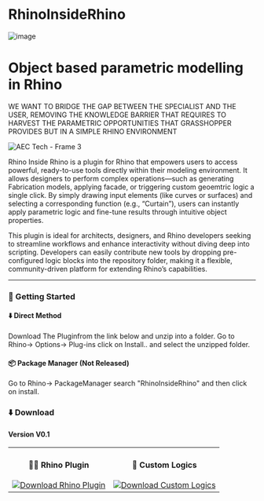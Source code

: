 # RhinoInsideRhino

![image](https://github.com/user-attachments/assets/4757fac5-4339-40fb-b4ed-9e5f45995ecb)




# Object based parametric modelling in Rhino

WE WANT TO BRIDGE THE GAP BETWEEN THE SPECIALIST AND THE USER, REMOVING THE KNOWLEDGE BARRIER THAT REQUIRES TO HARVEST THE PARAMETRIC OPPORTUNITIES THAT GRASSHOPPER PROVIDES BUT IN A SIMPLE RHINO ENVIRONMENT

![AEC Tech - Frame 3](https://github.com/user-attachments/assets/3b6a7337-9cc8-436e-a5bd-730e4c810f8c)



Rhino Inside Rhino is a plugin for Rhino that empowers users to access powerful, ready-to-use tools directly within their modeling environment. It allows designers to perform complex operations—such as generating Fabrication models, applying facade, or triggering custom geoemtric logic a single click. By simply drawing input elements (like curves or surfaces) and selecting a corresponding function (e.g., “Curtain”), users can instantly apply parametric logic and fine-tune results through intuitive object properties.

This plugin is ideal for architects, designers, and Rhino developers seeking to streamline workflows and enhance interactivity without diving deep into scripting. Developers can easily contribute new tools by dropping pre-configured logic blocks into the repository folder, making it a flexible, community-driven platform for extending Rhino’s capabilities.

---

### 🚀 Getting Started

#### ⬇️ Direct Method
Download The Pluginfrom the link below and unzip into a folder.
Go to Rhino-> Options-> Plug-ins click on Install.. and select the unzipped folder.

#### 📦 Package Manager (Not Released)
Go to Rhino-> PackageManager search "RhinoInsideRhino" and then click on install.


### ⬇️ Download
#### Version V0.1  
<table>
<tr>
<td align="center">
  
#### 🦏🧩 Rhino Plugin  

<a href="https://github.com/your-username/your-repo-name/releases/latest/download/your-file.zip">
  <img src="https://img.shields.io/badge/Download-ZIP-blue?style=for-the-badge&logo=github" alt="Download Rhino Plugin" />
</a>

</td>
<td align="center">

#### 🧱 Custom Logics  
<a href="https://github.com/your-username/your-repo-name/releases/latest/download/your-file.zip">
  <img src="https://img.shields.io/badge/Download-ZIP-blue?style=for-the-badge&logo=github" alt="Download Custom Logics" />
</a>

</td>
</tr>
</table>




